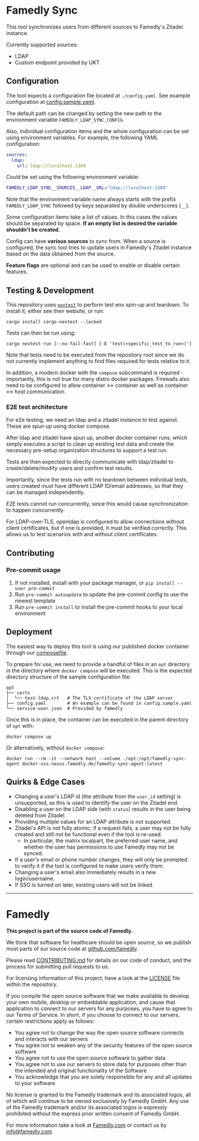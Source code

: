 # Famedly Sync

This tool synchronizes users from different sources to Famedly's Zitadel instance.

Currently supported sources:
- LDAP
- Custom endpoint provided by UKT

## Configuration

The tool expects a configuration file located at `./config.yaml`. See example configuration at [config.sample.yaml](./config.sample.yaml).

The default path can be changed by setting the new path to the environment variable `FAMEDLY_LDAP_SYNC_CONFIG`.

Also, individual configuration items and the whole configuration can be set using environment variables. For example, the following YAML configuration:

```yaml
sources:
  ldap:
    url: ldap://localhost:1389
```

Could be set using the following environment variable:

```bash
FAMEDLY_LDAP_SYNC__SOURCES__LDAP__URL="ldap://localhost:1389"
```

Note that the environment variable name always starts with the prefix `FAMEDLY_LDAP_SYNC` followed by keys separated by double underscores (`__`).

Some configuration items take a list of values. In this cases the values should be separated by space. **If an empty list is desired the variable shouldn't be created.**

Config can have **various sources** to sync from. When a source is configured, the sync tool tries to update users in Famedly's Zitadel instance based on the data obtained from the source.

**Feature flags** are optional and can be used to enable or disable certain features.

## Testing & Development

This repository uses [`nextest`](https://nexte.st/) to perform test
env spin-up and teardown. To install it, either see their website, or
run:

```
cargo install cargo-nextest --locked
```

Tests can then be run using:

```
cargo nextest run [--no-fail-fast] [-E 'test(<specific_test_to_run>)']
```

Note that tests need to be executed from the repository root since we
do not currently implement anything to find files required for tests
relative to it.

In addition, a modern docker with the `compose` subcommand is
required - importantly, this is not true for many distro docker
packages. Firewalls also need to be configured to allow container <->
container as well as container <-> host communication.

### E2E test architecture

For e2e testing, we need an ldap and a zitadel instance to test
against. These are spun up using docker compose.

After ldap and zitadel have spun up, another docker container runs,
which simply executes a script to clean up existing test data and
create the necessary pre-setup organization structures to support a
test run.

Tests are then expected to directly communicate with ldap/zitadel to
create/delete/modify users and confirm test results.

Importantly, since the tests run with no teardown between individual
tests, users created *must* have different LDAP ID/email addresses, so
that they can be managed independently.

E2E tests cannot run concurrently, since this would cause
synchronization to happen concurrently.

For LDAP-over-TLS, openldap is configured to allow connections without
client certificates, but if one is provided, it must be verified
correctly. This allows us to test scenarios with and without client
certificates.

## Contributing

### Pre-commit usage

1. If not installed, install with your package manager, or `pip install --user pre-commit`
2. Run `pre-commit autoupdate` to update the pre-commit config to use the newest template
3. Run `pre-commit install` to install the pre-commit hooks to your local environment

## Deployment

The easiest way to deploy this tool is using our published docker
container through our [composefile](./docker-compose.yaml).

To prepare for use, we need to provide a handful of files in an `opt`
directory in the directory where `docker compose` will be
executed. This is the expected directory structure of the sample
configuration file:

```
opt
├── certs
│  └── test-ldap.crt   # The TLS certificate of the LDAP server
├── config.yaml        # An example can be found in config.sample.yaml
└── service-user.json  # Provided by famedly
```

Once this is in place, the container can be executed in the parent
directory of `opt` with:

```
docker compose up
```

Or alternatively, without `docker compose`:

```
docker run --rm -it --network host --volume ./opt:/opt/famedly-sync-agent docker-oss.nexus.famedly.de/famedly-sync-agent:latest
```

## Quirks & Edge Cases

- Changing a user's LDAP id (the attribute from the `user_id` setting)
  is unsupported, as this is used to identify the user on the Zitadel
  end.
- Disabling a user on the LDAP side (with `status`) results in the
  user being deleted from Zitadel.
- Providing multiple values for an LDAP attribute is not supported.
- Zitadel's API is not fully atomic; if a request fails, a user may
  not be fully created and still not be functional even if the tool is
  re-used.
  - In particular, the matrix localpart, the preferred user name, and
    whether the user has permissions to use Famedly may not be synced.
- If a user's email or phone number changes, they will only be
  prompted to verify it if the tool is configured to make users verify
  them.
- Changing a user's email also immediately results in a new
  login/username.
- If SSO is turned on later, existing users will not be linked.

---

# Famedly

**This project is part of the source code of Famedly.**

We think that software for healthcare should be open source, so we publish most
parts of our source code at [github.com/famedly](https://github.com/famedly).

Please read [CONTRIBUTING.md](CONTRIBUTING.md) for details on our code of
conduct, and the process for submitting pull requests to us.

For licensing information of this project, have a look at the [LICENSE](LICENSE.md)
file within the repository.

If you compile the open source software that we make available to develop your
own mobile, desktop or embeddable application, and cause that application to
connect to our servers for any purposes, you have to agree to our Terms of
Service. In short, if you choose to connect to our servers, certain restrictions
apply as follows:

- You agree not to change the way the open source software connects and
  interacts with our servers
- You agree not to weaken any of the security features of the open source software
- You agree not to use the open source software to gather data
- You agree not to use our servers to store data for purposes other than
  the intended and original functionality of the Software
- You acknowledge that you are solely responsible for any and all updates to
  your software

No license is granted to the Famedly trademark and its associated logos, all of
which will continue to be owned exclusively by Famedly GmbH. Any use of the
Famedly trademark and/or its associated logos is expressly prohibited without
the express prior written consent of Famedly GmbH.

For more
information take a look at [Famedly.com](https://famedly.com) or contact
us by [info@famedly.com](mailto:info@famedly.com?subject=[GitLab]%20More%20Information%20)
